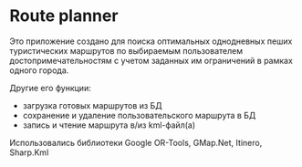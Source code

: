 # Route planner
Это приложение создано для поиска оптимальных однодневных пеших туристических маршрутов по выбираемым пользователем достопримечательностям с учетом заданных им ограничений в рамках одного города.

Другие его функции:
- загрузка готовых маршрутов из БД
- сохранение и удаление пользовательского маршрута в БД
- запись и чтение маршрута в/из kml-файл(а)

Использовались библиотеки Google OR-Tools, GMap.Net, Itinero, Sharp.Kml
